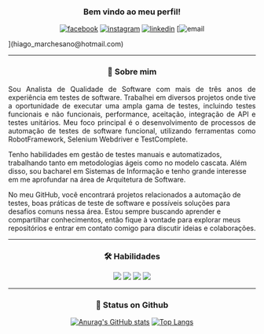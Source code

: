 <div align="center">
<h3> Bem vindo ao meu perfil! </h3>
  
[![facebook](https://img.shields.io/badge/Facebook-1877F2?style=for-the-badge&logo=facebook&logoColor=white)](https://www.facebook.com/hiago.marchesano) [![instagram](https://img.shields.io/badge/Instagram-E4405F?style=for-the-badge&logo=instagram&logoColor=white)](https://www.instagram.com/hiagomarchesano/) [![linkedin](https://img.shields.io/badge/LinkedIn-0077B5?style=for-the-badge&logo=linkedin&logoColor=white)](https://www.linkedin.com/in/hiago-marchesano-5bb674203/) [![email](https://img.shields.io/badge/Microsoft_Outlook-0078D4?style=for-the-badge&logo=microsoft-outlook&logoColor=white)
</div>](hiago_marchesano@hotmail.com)
  
------------


<h3 align="center"> 🚀 Sobre mim </h3>
<p align="justify">Sou Analista de Qualidade de Software com mais de três anos de experiência em testes de software. Trabalhei em diversos projetos onde tive a oportunidade de executar uma ampla gama de testes, incluindo testes funcionais e não funcionais, performance, aceitação, integração de API e testes unitários. Meu foco principal é o desenvolvimento de processos de automação de testes de software funcional, utilizando ferramentas como RobotFramework, Selenium Webdriver e TestComplete.

Tenho habilidades em gestão de testes manuais e automatizados, trabalhando tanto em metodologias ágeis como no modelo cascata. Além disso, sou bacharel em Sistemas de Informação e tenho grande interesse em me aprofundar na área de Arquitetura de Software.

No meu GitHub, você encontrará projetos relacionados a automação de testes, boas práticas de teste de software e possíveis soluções para desafios comuns nessa área. Estou sempre buscando aprender e compartilhar conhecimentos, então fique à vontade para explorar meus repositórios e entrar em contato comigo para discutir ideias e colaborações.</p>

------------

<div align="center">
<h3> 🛠 Habilidades </h3>
  
![](https://img.shields.io/badge/Python-3776AB?style=for-the-badge&logo=python&logoColor=white) ![](https://img.shields.io/badge/HTML5-E34F26?style=for-the-badge&logo=html5&logoColor=white) ![](https://img.shields.io/badge/CSS3-1572B6?style=for-the-badge&logo=css3&logoColor=white) ![](https://img.shields.io/badge/MySQL-00000F?style=for-the-badge&logo=mysql&logoColor=white)
</div>
  
------------

<div align="center">
  <h3> 🔗 Status on Github </h3>
  
[![Anurag's GitHub stats](https://github-readme-stats.vercel.app/api?username=Hiagomarchesano&count_private=true&show_icons=true&theme=default)](https://github.com/Hiagomarchesano) [![Top Langs](https://github-readme-stats.vercel.app/api/top-langs/?username=HiagoMarchesano&layout=compact)](https://github.com/Hiagomarchesano)
</div>
